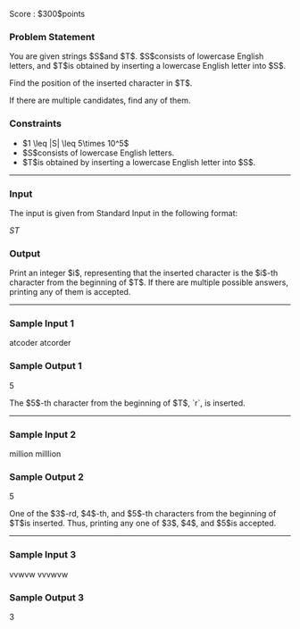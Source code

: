 
<div>

<span>

<span>

<p>
Score : $300$points
</p>

<div>

<section>

### **Problem Statement**

<p>
You are given strings $S$and $T$.  $S$consists of lowercase English letters, and $T$is obtained by inserting a lowercase English letter into $S$.
</p>

<p>
Find the position of the inserted character in $T$.

If there are multiple candidates, find any of them.
</p>

</section>

</div>

<div>

<section>

### **Constraints**

<ul>

<li>
$1 \leq |S| \leq 5\times 10^5$
</li>

<li>
$S$consists of lowercase English letters.
</li>

<li>
$T$is obtained by inserting a lowercase English letter into $S$.
</li>

</ul>

</section>

</div>

---

<div>

<div>

<section>

### **Input**

<p>
The input is given from Standard Input in the following format:
</p>

<div>

$S$$T$
</div>

</section>

</div>

<div>

<section>

### **Output**

<p>
Print an integer $i$, representing that the inserted character is the $i$-th character from the beginning of $T$.  If there are multiple possible answers, printing any of them is accepted.  
</p>

</section>

</div>

</div>

---

<div>

<section>

### **Sample Input 1**

<div>

atcoder
atcorder

</div>

</section>

</div>

<div>

<section>

### **Sample Output 1**

<div>

5

</div>

<p>
The $5$-th character from the beginning of $T$, `r`, is inserted.
</p>

</section>

</div>

---

<div>

<section>

### **Sample Input 2**

<div>

million
milllion

</div>

</section>

</div>

<div>

<section>

### **Sample Output 2**

<div>

5

</div>

<p>
One of the $3$-rd, $4$-th, and $5$-th characters from the beginning of $T$is inserted.
Thus, printing any one of $3$, $4$, and $5$is accepted.
</p>

</section>

</div>

---

<div>

<section>

### **Sample Input 3**

<div>

vvwvw
vvvwvw

</div>

</section>

</div>

<div>

<section>

### **Sample Output 3**

<div>

3

</div>

</section>

</div>

</span>

</span>

</div>

